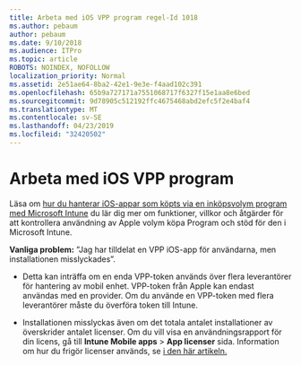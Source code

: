 ```yaml
---
title: Arbeta med iOS VPP program regel-Id 1018
ms.author: pebaum
author: pebaum
ms.date: 9/10/2018
ms.audience: ITPro
ms.topic: article
ROBOTS: NOINDEX, NOFOLLOW
localization_priority: Normal
ms.assetid: 2e51ae64-8ba2-42e1-9e3e-f4aad102c391
ms.openlocfilehash: 65b9a727171a7551068717f6327f15e1aa8e6bed
ms.sourcegitcommit: 9d78905c512192ffc4675468abd2efc5f2e4baf4
ms.translationtype: MT
ms.contentlocale: sv-SE
ms.lasthandoff: 04/23/2019
ms.locfileid: "32420502"
---
```

# <a name="working-with-ios-vpp-applications"></a>Arbeta med iOS VPP program

Läsa om [hur du hanterar iOS-appar som köpts via en inköpsvolym program med Microsoft Intune](https://docs.microsoft.com/intune/vpp-apps-ios) du lär dig mer om funktioner, villkor och åtgärder för att kontrollera användning av Apple volym köpa Program och stöd för den i Microsoft Intune. 
  
 **Vanliga problem:** ”Jag har tilldelat en VPP iOS-app för användarna, men installationen misslyckades”. 
  
- Detta kan inträffa om en enda VPP-token används över flera leverantörer för hantering av mobil enhet. VPP-token från Apple kan endast användas med en provider. Om du använde en VPP-token med flera leverantörer måste du överföra token till Intune.
    
- Installationen misslyckas även om det totala antalet installationer av överskrider antalet licenser. Om du vill visa en användningsrapport för din licens, gå till **Intune Mobile apps** \> **App licenser** sida. Information om hur du frigör licenser används, se [i den här artikeln.](https://docs.microsoft.com/intune/vpp-apps-ios#revoking-app-licenses-and-deleting-tokens)
    

